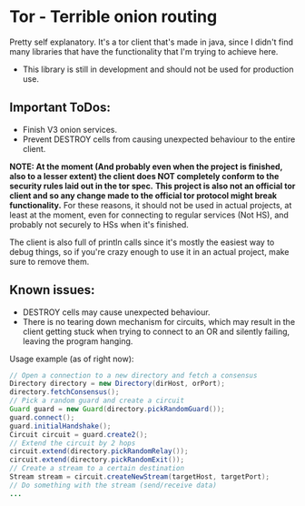 # Tor - Terrible onion routing
Pretty self explanatory. It's a tor client that's made in java, since I didn't find many libraries that have the functionality that I'm trying to achieve here.

- This library is still in development and should not be used for production use.

Important ToDos:
- 
- Finish V3 onion services.
- Prevent DESTROY cells from causing unexpected behaviour to the entire client.

**NOTE: At the moment (And probably even when the project is finished, also to a lesser extent) the client does NOT completely conform to the security rules laid out in the tor spec.**
**This project is also not an official tor client and so any change made to the official tor protocol might break functionality.**
For these reasons, it should not be used in actual projects, at least at the moment, even for connecting to regular services (Not HS), and probably not securely to HSs when it's finished.

The client is also full of println calls since it's mostly the easiest way to debug things, so if you're crazy enough to use it in an actual project, make sure to remove them.

Known issues:
-
- DESTROY cells may cause unexpected behaviour.
- There is no tearing down mechanism for circuits, which may result in the client getting stuck when trying to connect to an OR and silently failing, leaving the program hanging.

Usage example (as of right now):

```java
// Open a connection to a new directory and fetch a consensus
Directory directory = new Directory(dirHost, orPort);
directory.fetchConsensus();
// Pick a random guard and create a circuit
Guard guard = new Guard(directory.pickRandomGuard());
guard.connect();
guard.initialHandshake();
Circuit circuit = guard.create2();
// Extend the circuit by 2 hops
circuit.extend(directory.pickRandomRelay());
circuit.extend(directory.pickRandomExit());
// Create a stream to a certain destination
Stream stream = circuit.createNewStream(targetHost, targetPort);
// Do something with the stream (send/receive data)
...
```